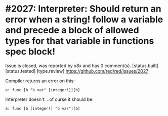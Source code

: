 
#2027: Interpreter: Should return an error when a string! follow a variable and precede a block of allowed types for that variable in functions spec block!
================================================================================
Issue is closed, was reported by x8x and has 0 comment(s).
[status.built] [status.tested] [type.review]
<https://github.com/red/red/issues/2027>

Compiler returns an error on this:

```
a: func [b "b var" [integer!]][b]
```

Interpreter doesn't.
..of curse it should be:

```
a: func [b [integer!] "b var"][b]
```



